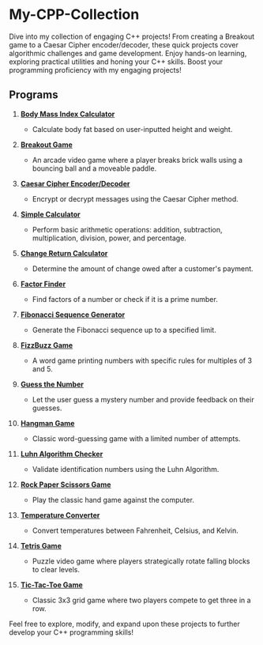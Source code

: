 # My-CPP-Collection
Dive into my collection of engaging C++ projects! From creating a Breakout game to a Caesar Cipher encoder/decoder, these quick projects cover algorithmic challenges and game development. Enjoy hands-on learning, exploring practical utilities and honing your C++ skills. Boost your programming proficiency with my engaging projects!

## Programs
1. [**Body Mass Index Calculator**](./programs/Body%20Mass%20Index/bodyMassIndex.cpp)
   - Calculate body fat based on user-inputted height and weight.

2. [**Breakout Game**](./programs/Breakout/Breakout.cpp)
   - An arcade video game where a player breaks brick walls using a bouncing ball and a moveable paddle.

3. [**Caesar Cipher Encoder/Decoder**](./programs/Caesar%20Cipher/CaesarCipher.cpp)
   - Encrypt or decrypt messages using the Caesar Cipher method.

4. [**Simple Calculator**](./programs/Calculator/Calculator.cpp)
   - Perform basic arithmetic operations: addition, subtraction, multiplication, division, power, and percentage.

5. [**Change Return Calculator**](./programs/Change%20Return/ChangeReturn.cpp)
   - Determine the amount of change owed after a customer's payment.

6. [**Factor Finder**](./programs/Factor%20Finder/FactorFinder.cpp)
   - Find factors of a number or check if it is a prime number.

7. [**Fibonacci Sequence Generator**](./programs/Fibonacci%20Sequence/FibonacciSequence.cpp)
   - Generate the Fibonacci sequence up to a specified limit.

8. [**FizzBuzz Game**](./programs/Fizz%20Buzz/FizzBuzz.cpp)
   - A word game printing numbers with specific rules for multiples of 3 and 5.

9. [**Guess the Number**](./programs/Guess%20the%20Number/GuessTheNumber.cpp)
   - Let the user guess a mystery number and provide feedback on their guesses.

10. [**Hangman Game**](./programs/Hangman/Hangman.cpp)
    - Classic word-guessing game with a limited number of attempts.

11. [**Luhn Algorithm Checker**](./programs/Luhn%20Algorithm/LuhnAlgorithm.cpp)
    - Validate identification numbers using the Luhn Algorithm.

12. [**Rock Paper Scissors Game**](./programs/Rock%20Paper%20Scissors/RockPaperScissors.cpp)
    - Play the classic hand game against the computer.

13. [**Temperature Converter**](./programs/Temperature%20Converter/TemperatureConverter.cpp)
    - Convert temperatures between Fahrenheit, Celsius, and Kelvin.

14. [**Tetris Game**](./programs/Tetris/Tetris.cpp)
    - Puzzle video game where players strategically rotate falling blocks to clear levels.

15. [**Tic-Tac-Toe Game**](./programs/Tic-Tac-Toe/TicTacToe.cpp)
    - Classic 3x3 grid game where two players compete to get three in a row.

Feel free to explore, modify, and expand upon these projects to further develop your C++ programming skills!
